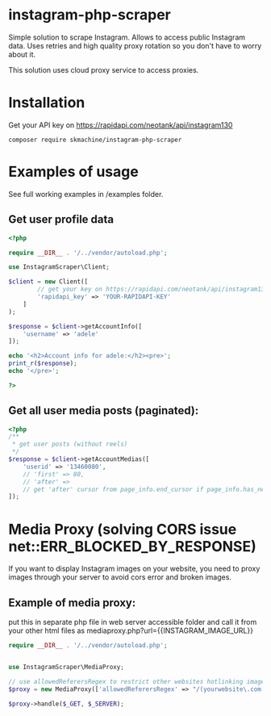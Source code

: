 # instagram-php-scraper
Simple solution to scrape Instagram.
Allows to access public Instagram data. Uses retries and high quality proxy rotation so you don't have to worry about it.

This solution uses cloud proxy service to access proxies.


# Installation
Get your API key on https://rapidapi.com/neotank/api/instagram130
```
composer require skmachine/instagram-php-scraper
```

# Examples of usage

See full working examples in /examples folder.

## Get user profile data
```php
<?php

require __DIR__ . '/../vendor/autoload.php';

use InstagramScraper\Client;

$client = new Client([
        // get your key on https://rapidapi.com/neotank/api/instagram130
        'rapidapi_key' => 'YOUR-RAPIDAPI-KEY' 
    ]
);

$response = $client->getAccountInfo([
    'username' => 'adele'
]);

echo '<h2>Account info for adele:</h2><pre>';
print_r($response);
echo '</pre>';

?>
```


## Get all user media posts (paginated):

```php
<?php
/**
 * get user posts (without reels)
 */
$response = $client->getAccountMedias([
    'userid' => '13460080',
    // 'first' => 80,
    // 'after' =>  
    // get 'after' cursor from page_info.end_cursor if page_info.has_next_page == 1
]);

```


# Media Proxy (solving CORS issue net::ERR_BLOCKED_BY_RESPONSE)
If you want to display Instagram images on your website, you need to proxy images through your server to avoid cors error and broken images.

## Example of media proxy:
put this in separate php file in web server accessible folder and call it from your other html files as mediaproxy.php?url={{INSTAGRAM_IMAGE_URL}}

```php
require __DIR__ . '/../vendor/autoload.php';


use InstagramScraper\MediaProxy;

// use allowedReferersRegex to restrict other websites hotlinking images from your website
$proxy = new MediaProxy(['allowedReferersRegex' => "/(yourwebsite\.com|anotherallowedwebsite\.com)$/"]);

$proxy->handle($_GET, $_SERVER);
```

